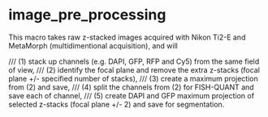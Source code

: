 # image_pre_processing
This macro takes raw z-stacked images acquired with Nikon Ti2-E and MetaMorph (multidimentional acquisition), and will

/// (1) stack up channels (e.g. DAPI, GFP, RFP and Cy5) from the same field of view,
/// (2) identify the focal plane and remove the extra z-stacks (focal plane +/- specified number of stacks),
/// (3) create a maximum projection from (2) and save,
/// (4) split the channels from (2) for FISH-QUANT and save each of channel,
/// (5) create DAPI and GFP maximum projection of selected z-stacks (focal plane +/- 2) and save for segmentation.

